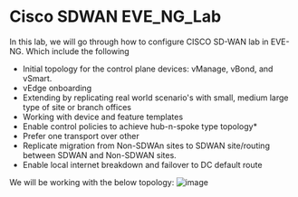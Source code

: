 # Cisco SDWAN EVE_NG_Lab
In this lab, we will go through how to configure CISCO SD-WAN lab in EVE-NG. Which include the following

* Initial topology for the control plane devices: vManage, vBond, and vSmart.
* vEdge onboarding
* Extending by replicating real world scenario's with small, medium large type of site or branch offices
* Working with device and feature templates
* Enable control policies to achieve hub-n-spoke type topology*
* Prefer one transport over other
* Replicate migration from Non-SDWAn sites to SDWAN site/routing between SDWAN and Non-SDWAN sites.
* Enable local internet breakdown and failover to DC default route

We will be working with the below topology:
![image](https://user-images.githubusercontent.com/84218572/132160524-0e5f918c-6af4-447c-a8f1-e1347cf0d38d.png)
